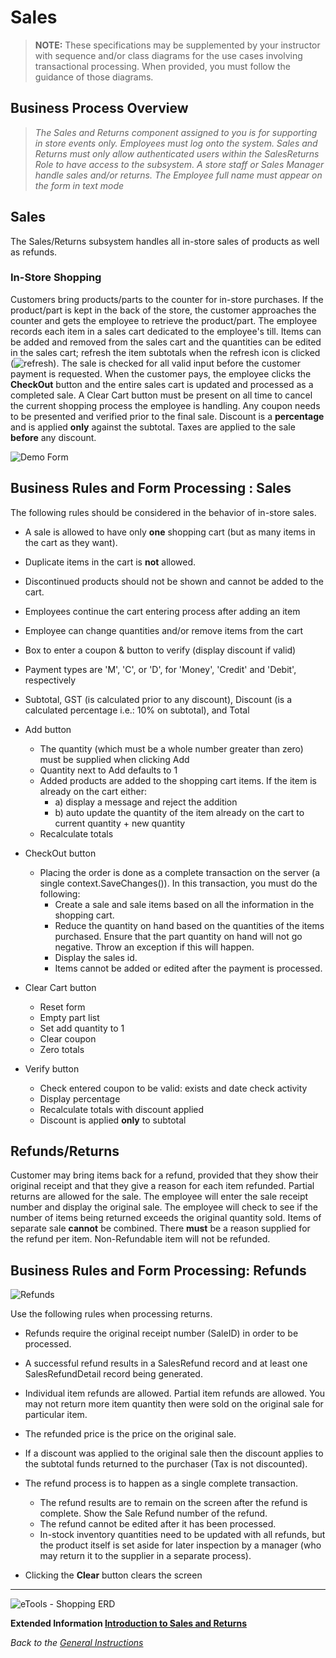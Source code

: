 # Sales

> **NOTE:** These specifications may be supplemented by your instructor with sequence and/or class diagrams for the use cases involving transactional processing. When provided, you must follow the guidance of those diagrams.

## Business Process Overview

> *The Sales and Returns component assigned to you is for supporting in store events only. Employees must log onto the system. Sales and Returns must only allow authenticated users within the SalesReturns Role to have access to the subsystem. A store staff or Sales Manager handle sales and/or returns. The Employee full name must appear on the form in text mode*

## Sales

The Sales/Returns subsystem handles all in-store sales of products as well as refunds. 

### In-Store Shopping

Customers bring products/parts to the counter for in-store purchases. If the product/part is kept in the back of the store, the customer approaches the counter and gets the employee to retrieve the product/part.  The employee records each item in a sales cart dedicated to the employee's till. Items can be added and removed from the sales cart and the quantities can be edited in the sales cart; refresh the item subtotals when the refresh icon is clicked (![refresh](./Refresh.png)). The sale is checked for all valid input before the customer payment is requested. When the customer pays, the employee clicks the **CheckOut** button and the entire sales cart is updated and processed as a completed sale. A Clear Cart button must be present on all time to cancel the current shopping process the employee is handling. Any coupon needs to be presented and verified prior to the final sale. Discount is a **percentage** and is applied **only** against the subtotal. Taxes are applied to the sale **before** any discount.

![Demo Form](./sales.png)
## Business Rules and Form Processing : Sales

The following rules should be considered in the behavior of in-store sales.

- A sale is allowed to have only **one** shopping cart (but as many items in the cart as they want). 
- Duplicate items in the cart is **not** allowed. 
- Discontinued products should not be shown and cannot be added to the cart.
- Employees continue the cart entering process after adding an item
- Employee can change quantities and/or remove items from the cart
- Box to enter a coupon & button to verify (display discount if valid)
- Payment types are 'M', 'C', or 'D', for 'Money', 'Credit' and 'Debit', respectively
- Subtotal, GST (is calculated prior to any discount), Discount (is a calculated percentage i.e.: 10% on subtotal), and Total

- Add button
  - The quantity (which must be a whole number greater than zero) must be supplied when clicking Add
  - Quantity next to Add defaults to 1
  - Added products are added to the shopping cart items. If the item is already on the cart either:
    - a) display a message and reject the addition
    - b) auto update the quantity of the item already on the cart to current quantity + new quantity
  - Recalculate totals  
  
- CheckOut button
  - Placing the order is done as a complete transaction on the server (a single context.SaveChanges()). In this transaction, you must do the following:
    - Create a sale and sale items based on all the information in the shopping cart.
    - Reduce the quantity on hand based on the quantities of the items purchased. Ensure that the part quantity on hand will not go negative. Throw an exception if this will happen.
    - Display the sales id.
    - Items cannot be added or edited after the payment is processed.

- Clear Cart button
  - Reset form
  - Empty part list
  - Set add quantity to 1
  - Clear coupon
  - Zero totals

- Verify button
  - Check entered coupon to be valid: exists and date check activity
  - Display percentage
  - Recalculate totals with discount applied
  - Discount is applied **only** to subtotal
  


## Refunds/Returns

Customer may bring items back for a refund, provided that they show their original receipt and that they give a reason for each item refunded. Partial returns are allowed for the sale. The employee will enter the sale receipt number and display the original sale. The employee will check to see if the number of items being returned exceeds the original quantity sold. Items of separate sale **cannot** be combined. There **must** be a reason supplied for the refund per item. Non-Refundable item will not be refunded.

## Business Rules and Form Processing: Refunds

![Refunds](./returns.png)

Use the following rules when processing returns.

- Refunds require the original receipt number (SaleID) in order to be processed.
- A successful refund results in a SalesRefund record and at least one SalesRefundDetail record being generated.
- Individual item refunds are allowed. Partial item refunds are allowed. You may not return more item quantity then were sold on the original sale for particular item.
- The refunded price is the price on the original sale.
- If a discount was applied to the original sale then the discount applies to the subtotal funds returned to the purchaser (Tax is not discounted).
- The refund process is to happen as a single complete transaction.
  - The refund results are to remain on the screen after the refund is complete. Show the Sale Refund number of the refund.
  - The refund cannot be edited after it has been processed.
  - In-stock inventory quantities need to be updated with all refunds, but the product itself is set aside for later inspection by a manager (who may return it to the supplier in a separate process).

- Clicking the **Clear** button clears the screen

----

![eTools - Shopping ERD](./salesreturns_erd.png)

**Extended Information [Introduction to Sales and Returns](Introduction%20to%20Sales%20and%20Returns.md)**
<br>

*Back to the [General Instructions](./../ReadMe.md)*
